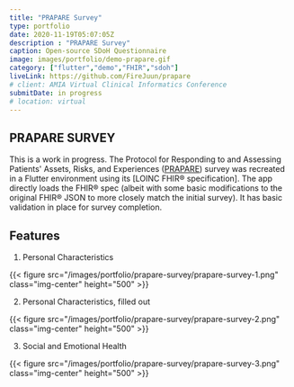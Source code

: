 ```yaml
---
title: "PRAPARE Survey"
type: portfolio
date: 2020-11-19T05:07:05Z
description : "PRAPARE Survey"
caption: Open-source SDoH Questionnaire
image: images/portfolio/demo-prapare.gif
category: ["flutter","demo","FHIR","sdoh"]
liveLink: https://github.com/FireJuun/prapare
# client: AMIA Virtual Clinical Informatics Conference
submitDate: in progress
# location: virtual
---
```

## PRAPARE SURVEY

This is a work in progress. The Protocol for Responding to and Assessing Patients' Assets, Risks, and Experiences ([PRAPARE]) survey was recreated in a Flutter environment using its [LOINC FHIR® specification]. The app directly loads the FHIR® spec (albeit with some basic modifications to the original FHIR® JSON to more closely match the initial survey). It has basic validation in place for survey completion.

## Features

1. Personal Characteristics

{{< figure src="/images/portfolio/prapare-survey/prapare-survey-1.png" class="img-center" height="500" >}}

2. Personal Characteristics, filled out

{{< figure src="/images/portfolio/prapare-survey/prapare-survey-2.png" class="img-center" height="500" >}}

3. Social and Emotional Health

{{< figure src="/images/portfolio/prapare-survey/prapare-survey-3.png" class="img-center" height="500" >}}

[PRAPARE]: https://www.nachc.org/research-and-data/prapare/
[LOINC FHIR specification]: https://loinc.org/93025-5/
[FHIR Package Demo]: https://pub.dev/packages/fhir
[FHIR-FLI Project]: https://www.fhirfli.dev/
